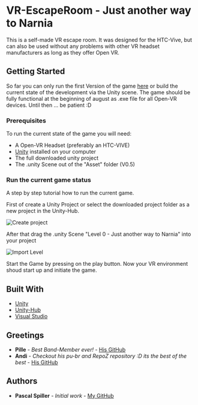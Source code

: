 # VR-EscapeRoom - Just another way to Narnia

This is a self-made VR escape room. It was designed for the HTC-Vive, but can also be used without any problems with other VR headset manufacturers as long as they offer Open VR.



## Getting Started

So far you can only run the first Version of the game [here](https://github.com/lol987lol/VR-EscapeRoom/releases) or build the current state of the development via the Unity scene. The game should be fully functional at the beginning of august as .exe file for all Open-VR devices. Until then ... be patient :D 



### Prerequisites

To run the current state of the game you will need:

* A Open-VR Headset (preferably an HTC-VIVE)
* [Unity](https://unity3d.com/de/get-unity/download) installed on your computer
* The full downloaded unity project
* The .unity Scene out of the "Asset" folder (V0.5)



### Run the current game status

A step by step tutorial how to run the current game.

First of create a Unity Project or select the downloaded project folder as a new project in the Unity-Hub.

![Create project](https://github.com/lol987lol/VR-EscapeRoom/blob/master/Files%20for%20ReadMe/NewProject.JPG)



After that drag the .unity Scene "Level 0 - Just another way to Narnia" into your project

![Import Level](https://github.com/lol987lol/VR-EscapeRoom/blob/master/Files%20for%20ReadMe/ImportLevel.JPG)



Start the Game by pressing on the play button. Now your VR environment shoud start up and initiate the game.



## Built With

* [Unity](https://unity3d.com/de/get-unity/download)
* [Unity-Hub](https://unity3d.com/de/get-unity/download)
* [Visual Studio](https://visualstudio.microsoft.com/de/downloads/)



## Greetings

* **Pille** - *Best Band-Member ever!* - [His GitHub](https://github.com/papauorg)
* **Andi** - *Checkout his pu-br and RepoZ repository :D its the best of the best* - [His GitHub](https://github.com/awaescher)

## Authors

* **Pascal Spiller** - *Initial work* - [My GitHub](https://github.com/lol987lol)
